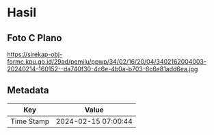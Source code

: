 # Hasil

## Foto C Plano

https://sirekap-obj-formc.kpu.go.id/29ad/pemilu/ppwp/34/02/16/20/04/3402162004003-20240214-160152--da740f30-4c6e-4b0a-b703-6c6e81add6ea.jpg


## Metadata

| Key        | Value               |
| ---------- | ------------------- |
| Time Stamp | 2024-02-15 07:00:44 |




